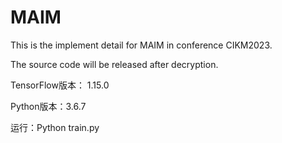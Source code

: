 # MAIM
This is the implement detail for MAIM in conference CIKM2023.

The source code will be released after decryption.

TensorFlow版本： 1.15.0

Python版本：3.6.7

运行：Python train.py
